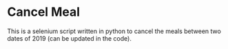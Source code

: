# Cancel Meal
This is a selenium script written in python to cancel the meals between two dates of 2019 (can be updated in the code).